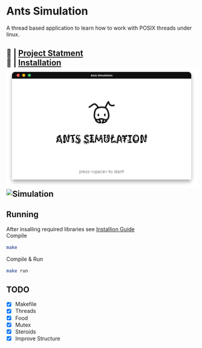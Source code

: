 # Ants Simulation
A thread based application to learn how to work with POSIX threads under linux.

🔗 | [Project Statment](docs/project3_threads.pdf)  <br>
🔗 | [Installation](docs/install.md)<br>
![Simulation](assets/simulation.png)<br>
![Simulation](assets/simulation)<br>
---
## Running
After insalling required libraries see [Installion Guide](docs/install.md) <br>
Compile 
```bash
make
```
Compile & Run
```bash
make run
```


## TODO
- [x] Makefile
- [x] Threads
- [x] Food
- [x] Mutex
- [x] Steroids
- [x] Improve Structure

